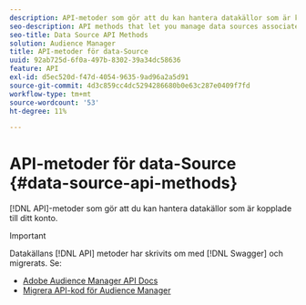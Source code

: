 ```yaml
---
description: API-metoder som gör att du kan hantera datakällor som är kopplade till ditt konto.
seo-description: API methods that let you manage data sources associated with your account.
seo-title: Data Source API Methods
solution: Audience Manager
title: API-metoder för data-Source
uuid: 92ab725d-6f0a-497b-8302-39a34dc58636
feature: API
exl-id: d5ec520d-f47d-4054-9635-9ad96a2a5d91
source-git-commit: 4d3c859cc4dc5294286680b0e63c287e0409f7fd
workflow-type: tm+mt
source-wordcount: '53'
ht-degree: 11%

---
```


# API-metoder för data-Source {#data-source-api-methods}

[!DNL API]-metoder som gör att du kan hantera datakällor som är kopplade till ditt konto.

<!-- c_rest_data_sources.xml -->

>[!IMPORTANT]
>
>Datakällans [!DNL API] metoder har skrivits om med [!DNL Swagger] och migrerats. Se:
>
>* [Adobe Audience Manager API Docs](https://bank.demdex.com/portal/swagger/index.html)
>* [Migrera API-kod för Audience Manager](../../api/api-swagger-migration.md)
>
